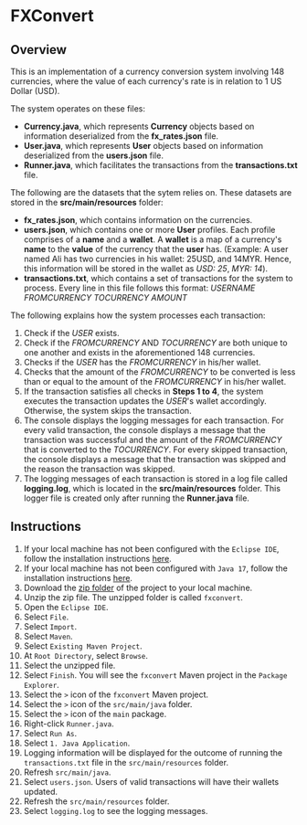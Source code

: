 # FXConvert

## Overview
This is an implementation of a currency conversion system involving 148 currencies, where the value of each currency's rate is in relation to 1 US Dollar (USD).

The system operates on these files:
+ **Currency.java**, which represents **Currency** objects based on information deserialized from the **fx_rates.json** file.
+ **User.java**, which represents **User** objects based on information deserialized from the **users.json** file.
+ **Runner.java**, which facilitates the transactions from the **transactions.txt** file.
 
The following are the datasets that the sytem relies on. These datasets are stored in the **src/main/resources** folder: 
+ **fx_rates.json**, which contains information on the currencies. 
+ **users.json**, which contains one or more **User** profiles. Each profile comprises of a **name** and a **wallet**. A **wallet** is a map of a currency's **name** to the **value** of the currency that the **user** has. 
(Example: A user named Ali has two currencies in his wallet: 25USD, and 14MYR. Hence, this information will be stored in the wallet as *USD: 25*, *MYR: 14*).
+ **transactions.txt**, which contains a set of transactions for the system to process. Every line in this file follows this format: *USERNAME* *FROMCURRENCY* *TOCURRENCY* *AMOUNT*

The following explains how the system processes each transaction:
1. Check if the *USER* exists.
2. Check if the *FROMCURRENCY* AND *TOCURRENCY* are both unique to one another and exists in the aforementioned 148 currencies.
3. Checks if the *USER* has the *FROMCURRENCY* in his/her wallet.
4. Checks that the amount of the *FROMCURRENCY* to be converted is less than or equal to the amount of the *FROMCURRENCY* in his/her wallet.
5. If the transaction satisfies all checks in **Steps 1 to 4**, the system executes the transaction updates the *USER*'s wallet accordingly. Otherwise, the system skips the transaction.
6. The console displays the logging messages for each transaction.
For every valid transaction, the console displays a message that the transaction was successful and the amount of the *FROMCURRENCY* that is converted to the *TOCURRENCY*.
For every skipped transaction, the console displays a message that the transaction was skipped and the reason the transaction was skipped.
7. The logging messages of each transaction is stored in a log file called **logging.log**, which is located in the **src/main/resources** folder. This logger file is created only after running the **Runner.java** file.

## Instructions
1. If your local machine has not been configured with the `Eclipse IDE`, follow the installation instructions [here](https://github.com/shumarb/training/blob/main/fdm/software-to-install/EclipseIDEInstallation.md).
2. If your local machine has not been configured with `Java 17`, follow the installation instructions [here](https://github.com/shumarb/training/blob/main/fdm/software-to-install/Java17Installation.md).
3. Download the [zip folder](https://github.com/shumarb/projects/blob/main/projects/fxconvert/fxconvert.zip) of the project to your local machine.
2. Unzip the zip file. The unzipped folder is called `fxconvert`.
3. Open the `Eclipse IDE`.
4. Select `File`.
5. Select `Import`.
6. Select `Maven`.
7. Select `Existing Maven Project`.
8. At `Root Directory`, select `Browse`.
9. Select the unzipped file. 
10. Select `Finish`. You will see the `fxconvert` Maven project in the `Package Explorer`.
11. Select the `>` icon of the `fxconvert` Maven project.
12. Select the `>` icon of the `src/main/java` folder.
13. Select the `>` icon of the `main` package.
14. Right-click `Runner.java`.
15. Select `Run As`.
16. Select `1. Java Application`.
17. Logging information will be displayed for the outcome of running the `transactions.txt` file in the `src/main/resources` folder.
18. Refresh `src/main/java`.
19. Select `users.json`. Users of valid transactions will have their wallets updated.
20. Refresh the `src/main/resources` folder.
21. Select `logging.log` to see the logging messages.
